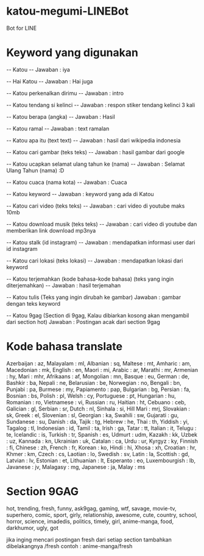 # katou-megumi-LINEBot
Bot for LINE

# Keyword yang digunakan

--
Katou -- 
Jawaban : iya

--
Hai Katou  -- 
Jawaban : Hai juga

--
Katou perkenalkan dirimu -- 
Jawaban : intro

--
Katou tendang si kelinci -- 
Jawaban : respon stiker tendang kelinci 3 kali

--
Katou berapa (angka) -- 
Jawaban : Hasil

--
Katou ramal -- 
Jawaban : text ramalan

--
Katou apa itu (text text) -- 
Jawaban : hasil dari wikipedia indonesia

--
Katou cari gambar (teks teks) -- 
Jawaban : hasil gambar dari google

--
Katou ucapkan selamat ulang tahun ke (nama) -- 
Jawaban : Selamat Ulang Tahun (nama) :D

--
Katou cuaca (nama kota) -- 
Jawaban : Cuaca

--
Katou keyword -- 
Jawaban : keyword yang ada di Katou

--
Katou cari video (teks teks) -- 
Jawaban : cari video di youtube maks 10mb

--
Katou download musik (teks teks) -- 
Jawaban : cari video di youtube dan memberikan link download mp3nya

--
Katou stalk (id instagram) -- 
Jawaban : mendapatkan informasi user dari id instagram

--
Katou cari lokasi (teks lokasi) -- 
Jawaban : mendapatkan lokasi dari keyword

--
Katou terjemahkan (kode bahasa-kode bahasa) (teks yang ingin diterjemahkan) -- 
Jawaban : hasil terjemahan

--
Katou tulis (Teks yang ingin dirubah ke gambar)
Jawaban : gambar dengan teks keyword

--
Katou 9gag (Section di 9gag, Kalau dibiarkan kosong akan mengambil dari section hot)
Jawaban : Postingan acak dari section 9gag

# Kode bahasa translate
Azerbaijan	:  az,	Malayalam	 : ml,
Albanian	  :  sq,	Maltese	   : mt,
Amharic	    :  am,	Macedonian :	mk,
English	    :  en,	Maori	     : mi,
Arabic	    :  ar,	Marathi	   : mr,
Armenian	  :  hy,	Mari	     : mhr,
Afrikaans	  :  af,	Mongolian	 : mn,
Basque	    :  eu,	German	   : de,
Bashkir	    :  ba,	Nepali	   : ne,
Belarusian	:  be,	Norwegian	 : no,
Bengali	    :  bn,	Punjabi	   : pa,
Burmese	    :  my,	Papiamento :	pap,
Bulgarian	  :  bg,	Persian	   : fa,
Bosnian	    :  bs,	Polish	   : pl,
Welsh	      :  cy,	Portuguese : 	pt,
Hungarian	  :  hu,	Romanian	  : ro,
Vietnamese	:  vi,	Russian	    : ru,
Haitian 	  :  ht,	Cebuano	    : ceb,
Galician	  :  gl,	Serbian	    : sr,
Dutch	      :  nl,	Sinhala	   : si,
Hill Mari 	:  mrj,	Slovakian	  : sk,
Greek	      :  el,	Slovenian	  : sl,
Georgian	  :  ka,	Swahili	    : sw,
Gujarati	  :  gu,	Sundanese	  : su,
Danish	    :  da,	Tajik	      : tg,
Hebrew	    :  he,	Thai	      : th,
Yiddish	    :  yi,	Tagalog	    : tl,
Indonesian	:  id,	Tamil	      : ta,
Irish	      :  ga,	Tatar	      : tt,
Italian	    :  it,	Telugu	    : te,
Icelandic	  :  is,	Turkish	    : tr,
Spanish	    :  es,	Udmurt	    : udm,
Kazakh	    :  kk,	Uzbek	      : uz,
Kannada	    :  kn,	Ukrainian	  : uk,
Catalan	    :  ca,	Urdu	      : ur,
Kyrgyz	    :  ky,	Finnish	    : fi,
Chinese	    :  zh,	French	    : fr,
Korean	    :  ko,	Hindi	      : hi,
Xhosa	      :  xh,	Croatian	  : hr,
Khmer	      :  km,	Czech	      : cs,
Laotian	    :  lo,	Swedish	    : sv,
Latin	      :  la,	Scottish	  : gd,
Latvian	    :  lv,	Estonian	  : et,
Lithuanian	:  lt,	Esperanto	  : eo,
Luxembourgish :	lb,	Javanese	  : jv,
Malagasy	  :  mg,	Japanese	  : ja,
Malay	      :  ms


# Section 9GAG
hot, trending, fresh, funny, ask9gag, gaming, wtf, savage, movie-tv, superhero, comic, sport, girly, relationship, awesome, cute, country, school, horror, science, imadedis, politics, timely, girl, anime-manga, food, darkhumor, ugly, got

jika inging mencari postingan fresh dari setiap section tambahkan dibelakangnya /fresh
contoh : anime-manga/fresh
